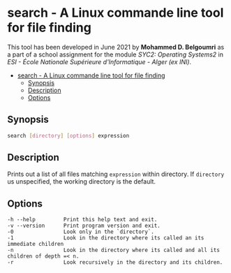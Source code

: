 # search - A Linux commande line tool for file finding

This tool has been developed in June 2021 by **Mohammed D. Belgoumri** as a part of a school assignment for the module *SYC2: Operating Systems2* in *ESI - École Nationale Supérieure d'Informatique - Alger (ex INI)*.

- [search - A Linux commande line tool for file finding](#search---a-linux-commande-line-tool-for-file-finding)
  - [Synopsis](#synopsis)
  - [Description](#description)
  - [Options](#options)

## Synopsis

```sh
search [directory] [options] expression
```

## Description

Prints out a list of all files matching `expression` within directory. If `directory` us unspecified, the working directory is the default.

## Options
  
    -h --help         Print this help text and exit.
    -v --version      Print program version and exit.
    -0                Look only in the `directory`. 
    -1                Look in the directory where its called an its immediate children
    -n                Look in the directory where its called and all its children of depth =< n.
    -r                Look recursively in the directory and its children.
